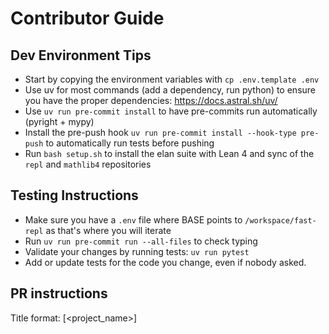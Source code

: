 # Contributor Guide

## Dev Environment Tips
- Start by copying the environment variables with `cp .env.template .env`
- Use uv for most commands (add a dependency, run python) to ensure you have the proper dependencies: https://docs.astral.sh/uv/
- Use `uv run pre-commit install` to have pre-commits run automatically (pyright + mypy)
- Install the pre-push hook `uv run pre-commit install --hook-type pre-push` to automatically run tests before pushing
- Run `bash setup.sh` to install the elan suite with Lean 4 and sync of the `repl` and `mathlib4` repositories

## Testing Instructions
- Make sure you have a `.env` file where BASE points to `/workspace/fast-repl` as that's where you will iterate
- Run `uv run pre-commit run --all-files` to check typing
- Validate your changes by running tests: `uv run pytest`
- Add or update tests for the code you change, even if nobody asked.

## PR instructions
Title format: [<project_name>] <Title>